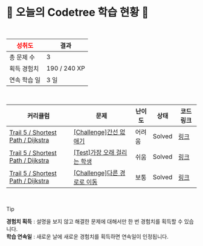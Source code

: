 # 🌲 오늘의 Codetree 학습 현황 🌲

<br />

| <span style="color:red;display:block;text-align:center;"> **성취도**</span> | 결과 |
|---|---|
| 총 문제 수 | 3 |
| 획득 경험치 | 190 / 240 XP |
| 연속 학습 일 | 3 일 |

<br />

|커리큘럼|문제|난이도|상태|코드 링크|
|---|---|---|---|---|
|[Trail 5 / Shortest Path / Dijkstra](https://www.codetree.ai/trail-info/intermediate-mid/)|[[Challenge]간선 없애기](https://www.codetree.ai/trails/complete/curated-cards/challenge-eliminate-edges/)|어려움|Solved|[링크](https://github.com/starboxxxx/CodindTest_CodeTree/blob/main/250729/%EA%B0%84%EC%84%A0%20%EC%97%86%EC%95%A0%EA%B8%B0/eliminate-edges.java)|
|[Trail 5 / Shortest Path / Dijkstra](https://www.codetree.ai/trail-info/intermediate-mid/)|[[Test]가장 오래 걸리는 학생](https://www.codetree.ai/trails/complete/curated-cards/test-longest-student/)|쉬움|Solved|[링크](https://github.com/starboxxxx/CodindTest_CodeTree/blob/main/250729/%EA%B0%80%EC%9E%A5%20%EC%98%A4%EB%9E%98%20%EA%B1%B8%EB%A6%AC%EB%8A%94%20%ED%95%99%EC%83%9D/longest-student.java)|
|[Trail 5 / Shortest Path / Dijkstra](https://www.codetree.ai/trail-info/intermediate-mid/)|[[Challenge]다른 경로로 이동](https://www.codetree.ai/trails/complete/curated-cards/challenge-move-with-different-path/)|보통|Solved|[링크](https://github.com/starboxxxx/CodindTest_CodeTree/blob/main/250729/%EB%8B%A4%EB%A5%B8%20%EA%B2%BD%EB%A1%9C%EB%A1%9C%20%EC%9D%B4%EB%8F%99/move-with-different-path.java)|


<br />

> [!TIP]
> **경험치 획득** : 설명을 보지 않고 해결한 문제에 대해서만 한 번 경험치를 획득할 수 있습니다.  
> **학습 연속일** : 새로운 날에 새로운 경험치를 획득하면 연속일이 인정됩니다.

